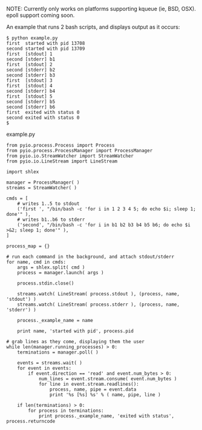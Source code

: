 NOTE: Currently only works on platforms supporting kqueue (ie, BSD, OSX). epoll support coming soon.

An example that runs 2 bash scripts, and displays output as it occurs:

	$ python example.py 
	first  started with pid 13708
	second started with pid 13709
	first  [stdout] 1
	second [stderr] b1
	first  [stdout] 2
	second [stderr] b2
	second [stderr] b3
	first  [stdout] 3
	first  [stdout] 4
	second [stderr] b4
	first  [stdout] 5
	second [stderr] b5
	second [stderr] b6
	first  exited with status 0
	second exited with status 0
	$


example.py

	from pyio.process.Process import Process
	from pyio.process.ProcessManager import ProcessManager
	from pyio.io.StreamWatcher import StreamWatcher
	from pyio.io.LineStream import LineStream

	import shlex

	manager = ProcessManager( )
	streams = StreamWatcher( )

	cmds = [
		# writes 1..5 to stdout
		('first ', "/bin/bash -c 'for i in 1 2 3 4 5; do echo $i; sleep 1; done'" ),
		# writes b1..b6 to stderr
		('second', "/bin/bash -c 'for i in b1 b2 b3 b4 b5 b6; do echo $i >&2; sleep 1; done'" ),
	]

	process_map = {}

	# run each command in the background, and attach stdout/stderr
	for name, cmd in cmds:
		args = shlex.split( cmd )
		process = manager.launch( args )
	
		process.stdin.close()
	
		streams.watch( LineStream( process.stdout ), (process, name, 'stdout') )
		streams.watch( LineStream( process.stderr ), (process, name, 'stderr') )
	
		process._example_name = name
	
		print name, 'started with pid', process.pid

	# grab lines as they come, displaying them the user
	while len(manager.running_processes) > 0:
		terminations = manager.poll( )

		events = streams.wait( )
		for event in events:
			if event.direction == 'read' and event.num_bytes > 0:
				num_lines = event.stream.consume( event.num_bytes )
				for line in event.stream.readlines():
					process, name, pipe = event.data
					print '%s [%s] %s' % ( name, pipe, line )

		if len(terminations) > 0:
			for process in terminations:
				print process._example_name, 'exited with status', process.returncode
